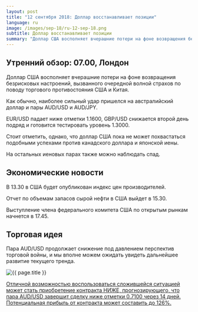 ```yaml
---
layout: post
title: "12 сентября 2018: Доллар восстанавливает позиции"
language: ru
image: /images/sep-18/ru-12-sep-18.png
subtitle: Доллар восстанавливает позиции
summary: "Доллар США восполняет вчерашние потери на фоне возвращения безрисковых настроений, вызванного очередной волной страхов по поводу торгового противостояния США и Китая"
---
```

## Утренний обзор: 07.00, Лондон
 
Доллар США восполняет вчерашние потери на фоне возвращения безрисковых настроений, вызванного очередной волной страхов по поводу торгового противостояния США и Китая.

Как обычно, наиболее сильный удар пришелся на австралийский доллар и пары AUD/USD и AUD/JPY.

EUR/USD падает ниже отметки 1.1600, GBP/USD снижается второй день подряд и готовится тестировать уровень 1.3000. 

Стоит отметить, однако, что доллар США пока не может похвастаться подобными успехами против канадского доллара и японской иены.

На остальных иеновых парах также можно наблюдать спад.
 
## Экономические новости
 
В 13.30 в США будет опубликован индекс цен производителей.

Отчет по объемам запасов сырой нефти в США выйдет в 15.30.

Выступление члена федерального комитета США по открытым рынкам начнется в 17.45.
 
## Торговая идея
 
Пара AUD/USD продолжает снижение под давлением перспектив торговой войны, и мы вполне можем ожидать увидеть дальнейшее развитие текущего тренда.

<img src="{{ site.url }}/images/sep-18/ru-12-sep-18.png" alt="{{ page.title }}"  title="{{ page.title }}">

<a href="%LINK%%?currency=USD&market=forex&underlying=frxAUDUSD&formname=higherlower&duration_amount=14&duration_units=d&amount=10&amount_type=stake&expiry_type=duration&barrier=0.7100" target="_blank">Отличной возможностью воспользоваться сложившейся ситуацией может стать приобретение контракта НИЖЕ, прогнозирующего, что пара AUD/USD завершит сделку ниже отметки 0.7100 через 14 дней. Потенциальная прибыль от контракта может составить до 126%.</a>
